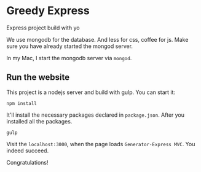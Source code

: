 # Greedy Express
Express project build with yo

We use mongodb for the database. And less for css, coffee for js. Make sure you have already started the mongod server.

In my Mac, I start the mongodb server via `mongod`.

## Run the website

This project is a nodejs server and build with gulp. You can start it:

```
npm install
```

It'll install the necessary packages declared in `package.json`. After you installed all the packages.

```
gulp
```

Visit the `localhost:3000`, when the page loads `Generator-Express MVC`. You indeed succeed.

Congratulations!
